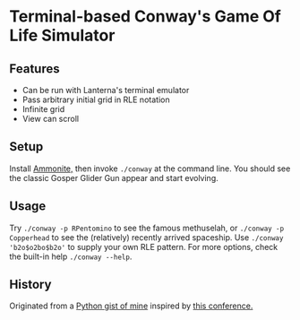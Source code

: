 # Terminal-based Conway's Game Of Life Simulator
## Features
- Can be run with Lanterna's terminal emulator
- Pass arbitrary initial grid in RLE notation
- Infinite grid
- View can scroll

## Setup
Install [Ammonite,](https://ammonite.io/) then invoke `./conway` at the command line.
You should see the classic Gosper Glider Gun appear and start evolving.

## Usage
Try `./conway -p RPentomino` to see the famous methuselah,
or `./conway -p Copperhead` to see the (relatively) recently arrived spaceship.
Use `./conway 'b2o$o2bo$b2o'` to supply your own RLE pattern.
For more options, check the built-in help `./conway --help`.

## History
Originated from a [Python gist of mine](https://gist.github.com/bbjubjub2494/95799b35e2d3aac54cdd0e4a7c8d2037) inspired by [this conference.](https://youtu.be/o9pEzgHorH0?t=1032)
